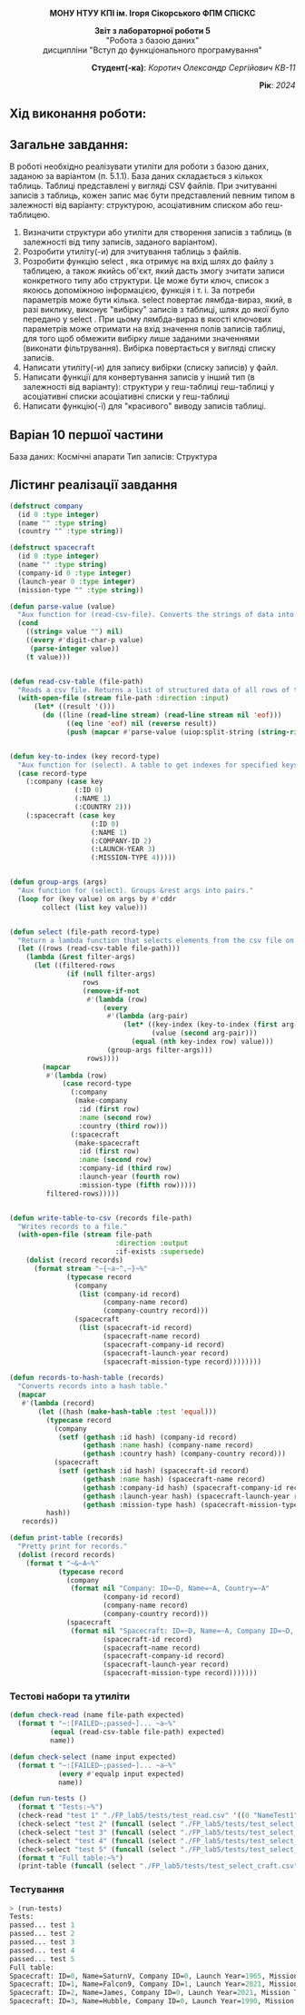 <p align="center"><b>МОНУ НТУУ КПІ ім. Ігоря Сікорського ФПМ СПіСКС</b></p>
<p align="center">
<b>Звіт з лабораторної роботи 5</b><br/>
"Робота з базою даних"<br/>
дисципліни "Вступ до функціонального програмування"
</p>

<p align="right"><b>Студент(-ка)</b>: <i>Коротич Олександр Сергійович КВ-11</i><p>
<p align="right"><b>Рік</b>: <i>2024</i><p>

## Хід виконання роботи:

## Загальне завдання:

В роботі необхідно реалізувати утиліти для роботи з базою даних, заданою за варіантом
(п. 5.1.1). База даних складається з кількох таблиць. Таблиці представлені у вигляді CSV
файлів. При зчитуванні записів з таблиць, кожен запис має бути представлений певним
типом в залежності від варіанту: структурою, асоціативним списком або геш-таблицею.
1. Визначити структури або утиліти для створення записів з таблиць (в залежності від
типу записів, заданого варіантом).
2. Розробити утиліту(-и) для зчитування таблиць з файлів.
3. Розробити функцію select , яка отримує на вхід шлях до файлу з таблицею, а
також якийсь об'єкт, який дасть змогу зчитати записи конкретного типу або
структури. Це може бути ключ, список з якоюсь допоміжною інформацією, функція і
т. і. За потреби параметрів може бути кілька. select повертає лямбда-вираз,
який, в разі виклику, виконує "вибірку" записів з таблиці, шлях до якої було
передано у select . При цьому лямбда-вираз в якості ключових параметрів може
отримати на вхід значення полів записів таблиці, для того щоб обмежити вибірку
лише заданими значеннями (виконати фільтрування). Вибірка повертається у
вигляді списку записів.
4. Написати утиліту(-и) для запису вибірки (списку записів) у файл.
5. Написати функції для конвертування записів у інший тип (в залежності від варіанту):
структури у геш-таблиці
геш-таблиці у асоціативні списки
асоціативні списки у геш-таблиці
6. Написати функцію(-ї) для "красивого" виводу записів таблиці.

## Варіан 10 першої частини

База даних: Космічні апарати
Тип записів: Структура

## Лістинг реалізації завдання
```lisp
(defstruct company
  (id 0 :type integer)
  (name "" :type string)
  (country "" :type string))

(defstruct spacecraft
  (id 0 :type integer)
  (name "" :type string)
  (company-id 0 :type integer)
  (launch-year 0 :type integer)
  (mission-type "" :type string))

(defun parse-value (value)
  "Aux function for (read-csv-file). Converts the strings of data into their respective types."
  (cond
    ((string= value "") nil)
    ((every #'digit-char-p value)
     (parse-integer value))
    (t value)))


(defun read-csv-table (file-path)
  "Reads a csv file. Returns a list of structured data of all rows of the file."
  (with-open-file (stream file-path :direction :input)
      (let* ((result '()))
        (do ((line (read-line stream) (read-line stream nil 'eof)))
              ((eq line 'eof) nil (reverse result))
              (push (mapcar #'parse-value (uiop:split-string (string-right-trim '(#\Return) line) :separator '(#\,))) result)))))


(defun key-to-index (key record-type)
  "Aux function for (select). A table to get indexes for specified keys."
  (case record-type
    (:company (case key
                (:ID 0)
                (:NAME 1)
                (:COUNTRY 2)))
    (:spacecraft (case key
                    (:ID 0)
                    (:NAME 1)
                    (:COMPANY-ID 2)
                    (:LAUNCH-YEAR 3)
                    (:MISSION-TYPE 4)))))


(defun group-args (args)
  "Aux function for (select). Groups &rest args into pairs."
  (loop for (key value) on args by #'cddr
        collect (list key value)))


(defun select (file-path record-type)
  "Return a lambda function that selects elements from the csv file on call. Can be provided structure names and values to filter the selected data."
  (let ((rows (read-csv-table file-path)))
    (lambda (&rest filter-args)
      (let ((filtered-rows
              (if (null filter-args)
                  rows
                  (remove-if-not 
                   #'(lambda (row)
                       (every 
                        #'(lambda (arg-pair)
                            (let* ((key-index (key-to-index (first arg-pair) record-type))
                                   (value (second arg-pair)))
                              (equal (nth key-index row) value)))
                        (group-args filter-args)))
                   rows))))
        (mapcar 
         #'(lambda (row) 
             (case record-type
               (:company
                (make-company 
                 :id (first row)
                 :name (second row)
                 :country (third row)))
               (:spacecraft
                (make-spacecraft
                 :id (first row)
                 :name (second row)
                 :company-id (third row)
                 :launch-year (fourth row)
                 :mission-type (fifth row)))))
         filtered-rows)))))


(defun write-table-to-csv (records file-path)
  "Writes records to a file."
  (with-open-file (stream file-path 
                          :direction :output 
                          :if-exists :supersede)
    (dolist (record records)
      (format stream "~{~a~^,~}~%" 
              (typecase record
                (company 
                 (list (company-id record)
                       (company-name record)
                       (company-country record)))
                (spacecraft
                 (list (spacecraft-id record)
                       (spacecraft-name record)
                       (spacecraft-company-id record)
                       (spacecraft-launch-year record)
                       (spacecraft-mission-type record))))))))

(defun records-to-hash-table (records)
  "Converts records into a hash table."
  (mapcar 
   #'(lambda (record)
       (let ((hash (make-hash-table :test 'equal)))
         (typecase record
           (company 
            (setf (gethash :id hash) (company-id record)
                  (gethash :name hash) (company-name record)
                  (gethash :country hash) (company-country record)))
           (spacecraft
            (setf (gethash :id hash) (spacecraft-id record)
                  (gethash :name hash) (spacecraft-name record)
                  (gethash :company-id hash) (spacecraft-company-id record)
                  (gethash :launch-year hash) (spacecraft-launch-year record)
                  (gethash :mission-type hash) (spacecraft-mission-type record))))
         hash))
   records))

(defun print-table (records)
  "Pretty print for records."
  (dolist (record records)
    (format t "~&~A~%" 
            (typecase record
              (company 
               (format nil "Company: ID=~D, Name=~A, Country=~A" 
                       (company-id record)
                       (company-name record)
                       (company-country record)))
              (spacecraft
               (format nil "Spacecraft: ID=~D, Name=~A, Company ID=~D, Launch Year=~D, Mission Type=~A"
                       (spacecraft-id record)
                       (spacecraft-name record)
                       (spacecraft-company-id record)
                       (spacecraft-launch-year record)
                       (spacecraft-mission-type record)))))))
```
### Тестові набори та утиліти
```lisp
(defun check-read (name file-path expected)
  (format t "~:[FAILED~;passed~]... ~a~%"
          (equal (read-csv-table file-path) expected)
          name))

(defun check-select (name input expected)
  (format t "~:[FAILED~;passed~]... ~a~%"
            (every #'equalp input expected)
            name))

(defun run-tests ()
  (format t "Tests:~%")
  (check-read "test 1" "./FP_lab5/tests/test_read.csv" '((0 "NameTest1" 1 2024 "ComNameTest1")))
  (check-select "test 2" (funcall (select "./FP_lab5/tests/test_select_craft.csv" :spacecraft) :id 0) (list (make-spacecraft :id 0 :name "SaturnV" :company-id 0 :launch-year 1965 :mission-type "Moon")))
  (check-select "test 3" (funcall (select "./FP_lab5/tests/test_select_craft.csv" :spacecraft) :id 2) (list (make-spacecraft :id 2 :name "James" :company-id 0 :launch-year 2021 :mission-type "Research")))
  (check-select "test 4" (funcall (select "./FP_lab5/tests/test_select_craft.csv" :spacecraft) :mission-type "Research") (list (make-spacecraft :id 2 :name "James" :company-id 0 :launch-year 2021 :mission-type "Research") (make-spacecraft :id 3 :name "Hubble" :company-id 0 :launch-year 1990 :mission-type "Research")))
  (check-select "test 5" (funcall (select "./FP_lab5/tests/test_select_craft.csv" :spacecraft) :company-id 0 :mission-type "Research") (list (make-spacecraft :id 2 :name "James" :company-id 0 :launch-year 2021 :mission-type "Research") (make-spacecraft :id 3 :name "Hubble" :company-id 0 :launch-year 1990 :mission-type "Research")))
  (format t "Full table:~%")
  (print-table (funcall (select "./FP_lab5/tests/test_select_craft.csv" :spacecraft))))
```
### Тестування
```lisp
> ‌‌(run-tests)
Tests:
passed... test 1
passed... test 2
passed... test 3
passed... test 4
passed... test 5
Full table:
Spacecraft: ID=0, Name=SaturnV, Company ID=0, Launch Year=1965, Mission Type=Moon
Spacecraft: ID=1, Name=Falcon9, Company ID=1, Launch Year=2021, Mission Type=CommercialSatellite
Spacecraft: ID=2, Name=James, Company ID=0, Launch Year=2021, Mission Type=Research
Spacecraft: ID=3, Name=Hubble, Company ID=0, Launch Year=1990, Mission Type=Research
```